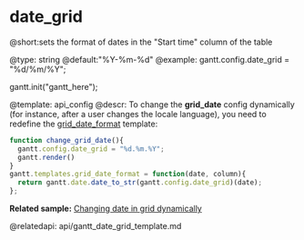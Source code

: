 date_grid
=============
@short:sets the format of dates in the "Start time" column of the table
	

@type: string
@default:"%Y-%m-%d"
@example:
gantt.config.date_grid = "%d/%m/%Y";

gantt.init("gantt_here");

@template:	api_config
@descr:
To change the **grid_date** config dynamically (for instance, after a user changes the locale language), you need to redefine the [grid_date_format](api/gantt_grid_date_format_template.md) template:

~~~js
function change_grid_date(){
  gantt.config.date_grid = "%d.%m.%Y";
  gantt.render()
}
gantt.templates.grid_date_format = function(date, column){
  return gantt.date.date_to_str(gantt.config.date_grid)(date);
};
~~~

**Related sample:** [Changing date in grid dynamically](https://snippet.dhtmlx.com/qo5s7lfs)


@relatedapi:
	api/gantt_date_grid_template.md
